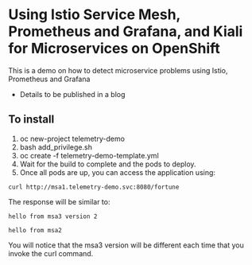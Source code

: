 # Using Istio Service Mesh, Prometheus and Grafana, and Kiali for Microservices on OpenShift
 
This is a demo on how to detect microservice problems using Istio, Prometheus and Grafana

- Details to be published in a blog

## To install

1. oc new-project telemetry-demo
2. bash add_privilege.sh
3. oc create -f telemetry-demo-template.yml
4. Wait for the build to complete and the pods to deploy.
5. Once all pods are up, you can access the application using:
```
curl http://msa1.telemetry-demo.svc:8080/fortune
```
The response will be similar to:
```
hello from msa3 version 2

hello from msa2
```
You will notice that the msa3 version will be different each time that you invoke the curl command.

